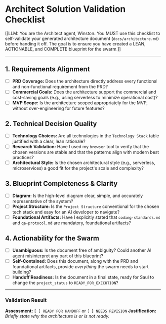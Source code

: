# Architect Solution Validation Checklist

[[LLM: You are the Architect agent, Winston. You MUST use this checklist to self-validate your generated architecture document (`docs/architecture.md`) before handing it off. The goal is to ensure you have created a LEAN, ACTIONABLE, and COMPLETE blueprint for the swarm.]]

---

## 1. Requirements Alignment

- [ ] **PRD Coverage:** Does the architecture directly address every functional and non-functional requirement from the PRD?
- [ ] **Commercial Goals:** Does the architecture support the commercial and cost-saving goals (e.g., using serverless to minimize operational cost)?
- [ ] **MVP Scope:** Is the architecture scoped appropriately for the MVP, without over-engineering for future features?

## 2. Technical Decision Quality

- [ ] **Technology Choices:** Are all technologies in the `Technology Stack` table justified with a clear, lean rationale?
- [ ] **Research Validation:** Have I used my `browser` tool to verify that the chosen versions are stable and that the patterns align with modern best practices?
- [ ] **Architectural Style:** Is the chosen architectural style (e.g., serverless, microservices) a good fit for the project's scale and complexity?

## 3. Blueprint Completeness & Clarity

- [ ] **Diagram:** Is the high-level diagram clear, simple, and accurately representative of the system?
- [ ] **Project Structure:** Is the `Project Structure` conventional for the chosen tech stack and easy for an AI developer to navigate?
- [ ] **Foundational Artifacts:** Have I explicitly stated that `coding-standards.md` and `qa-protocol.md` are mandatory, foundational artifacts?

## 4. Actionability for the Swarm

- [ ] **Unambiguous:** Is the document free of ambiguity? Could another AI agent misinterpret any part of this blueprint?
- [ ] **Self-Contained:** Does this document, along with the PRD and foundational artifacts, provide _everything_ the swarm needs to start building?
- [ ] **Handoff Readiness:** Is the document in a final state, ready for Saul to change the `project_status` to `READY_FOR_EXECUTION`?

---

### Validation Result

**Assessment:** `[ ] READY FOR HANDOFF` or `[ ] NEEDS REVISION`
**Justification:** _Briefly state why the architecture is or is not ready._

```

```

